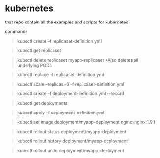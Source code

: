 # kubernetes
that repo contain all the examples and scripts for kubernetes

commands

> kubectl create –f replicaset-definition.yml

> kubectl get replicaset

> kubectl delete replicaset myapp-replicaset *Also deletes all underlying PODs

> kubectl replace -f replicaset-definition.yml

> kubectl scale –replicas=6 -f replicaset-definition.yml

> kubectl create –f deployment-definition.yml --record

> kubectl get deployments

> kubectl apply –f deployment-definition.yml

> kubectl set image deployment/myapp-deployment nginx=nginx:1.9.1

> kubectl rollout status deployment/myapp-deployment

> kubectl rollout history deployment/myapp-deployment

> kubectl rollout undo deployment/myapp-deployment
